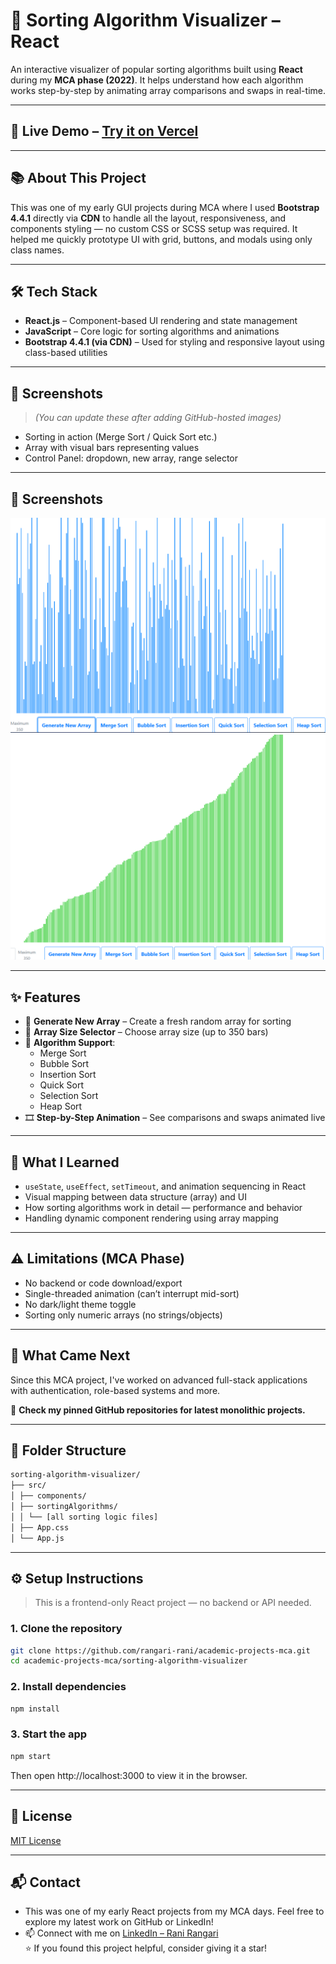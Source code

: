 # 🔢 Sorting Algorithm Visualizer – React

An interactive visualizer of popular sorting algorithms built using **React** during my **MCA phase (2022)**. It helps understand how each algorithm works step-by-step by animating array comparisons and swaps in real-time.

---

## 🚀 Live Demo – [Try it on Vercel](https://visualizer-blush.vercel.app/)

---

## 📚 About This Project

This was one of my early GUI projects during MCA where I used **Bootstrap 4.4.1** directly via **CDN** to handle all the layout, responsiveness, and components styling — no custom CSS or SCSS setup was required. It helped me quickly prototype UI with grid, buttons, and modals using only class names.

---

## 🛠️ Tech Stack

- **React.js** – Component-based UI rendering and state management
- **JavaScript** – Core logic for sorting algorithms and animations
- **Bootstrap 4.4.1 (via CDN)** – Used for styling and responsive layout using class-based utilities

---

## 📸 Screenshots

> _(You can update these after adding GitHub-hosted images)_  
- Sorting in action (Merge Sort / Quick Sort etc.)  
- Array with visual bars representing values  
- Control Panel: dropdown, new array, range selector  

---

## 📸 Screenshots

![New Array](https://github.com/rangari-rani/academic-projects-mca/blob/1e441449e4a340e1bf3cff397c29a713d7fef1db/sorting-algorithm-visualizer/newarray.png) 
![Sorted Array](https://github.com/rangari-rani/academic-projects-mca/blob/1e441449e4a340e1bf3cff397c29a713d7fef1db/sorting-algorithm-visualizer/afterarray.png)  

---
## ✨ Features

- 🔁 **Generate New Array** – Create a fresh random array for sorting
- 🔢 **Array Size Selector** – Choose array size (up to 350 bars)
- 🧠 **Algorithm Support**:
  - Merge Sort
  - Bubble Sort
  - Insertion Sort
  - Quick Sort
  - Selection Sort
  - Heap Sort
- 🎞️ **Step-by-Step Animation** – See comparisons and swaps animated live
  
---

## 🧠 What I Learned

- `useState`, `useEffect`, `setTimeout`, and animation sequencing in React
- Visual mapping between data structure (array) and UI
- How sorting algorithms work in detail — performance and behavior
- Handling dynamic component rendering using array mapping

---

## ⚠️ Limitations (MCA Phase)

- No backend or code download/export
- Single-threaded animation (can’t interrupt mid-sort)
- No dark/light theme toggle
- Sorting only numeric arrays (no strings/objects)

---

## 🔄 What Came Next

Since this MCA project, I've worked on advanced full-stack applications with authentication, role-based systems and more.

📌 **Check my pinned GitHub repositories for latest monolithic projects.**  

---

## 📁 Folder Structure

```bash
sorting-algorithm-visualizer/
├── src/
│ ├── components/
│ ├── sortingAlgorithms/
│ │ └── [all sorting logic files]
│ ├── App.css
│ └── App.js
```

---

## ⚙️ Setup Instructions

> This is a frontend-only React project — no backend or API needed.

### 1. Clone the repository

```bash
git clone https://github.com/rangari-rani/academic-projects-mca.git
cd academic-projects-mca/sorting-algorithm-visualizer
```

### 2. Install dependencies

```bash
npm install
```

### 3. Start the app

```bash
npm start
```  
Then open http://localhost:3000 to view it in the browser.  

---

## 📜 License

[MIT License](LICENSE)

---

## 📬 Contact

-  This was one of my early React projects from my MCA days. Feel free to explore my latest work on GitHub or LinkedIn! 
- 📫 Connect with me on [LinkedIn – Rani Rangari](https://www.linkedin.com/in/rani-rangari/)  
⭐ If you found this project helpful, consider giving it a star!

